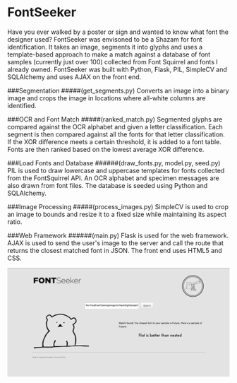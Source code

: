 FontSeeker
==========

Have you ever walked by a poster or sign and wanted to know what font the designer used? FontSeeker was envisoned to be a Shazam for font identification. It takes an image, segments it into glyphs and uses a template-based approach to make a match against a database of font samples (currently just over 100) collected from Font Squirrel and fonts I already owned. FontSeeker was built with Python, Flask, PIL, SimpleCV and SQLAlchemy and uses AJAX on the front end. 


###Segmentation
#####(get_segments.py)
Converts an image into a binary image and crops the image in locations where all-white columns are identified.

###OCR and Font Match
#####(ranked_match.py)
Segmented glyphs are compared against the OCR alphabet and given a letter classification. Each segment is then compared against all the fonts for that letter classification. If the XOR difference meets a certain threshold, it is added to a font table. Fonts are then ranked based on the lowest average XOR difference.

###Load Fonts and Database
######(draw_fonts.py, model.py, seed.py)
PIL is used to draw lowercase and uppercase templates for fonts collected from the FontSquirrel API. An OCR alphabet and specimen messages are also drawn from font files. The database is seeded using Python and SQLAlchemy. <br>

###Image Processing
#####(process_images.py)
SimpleCV is used to crop an image to bounds and resize it to a fixed size while maintaining its aspect ratio.

###Web Framework
######(main.py)
Flask is used for the web framework. AJAX is used to send the user's image to the server and call the route that returns the closest matched font in JSON.
The front end uses HTML5 and CSS.

![Alt text](/screenshots/fontseeker.png "Screenshot of sample results")




 





